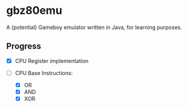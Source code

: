 # gbz80emu
A (potential) Gameboy emulator written in Java, for learning purposes.

## Progress
- [x] CPU Register implementation

- [ ] CPU Base Instructions:
  - [x] OR
  - [x] AND
  - [x] XOR

